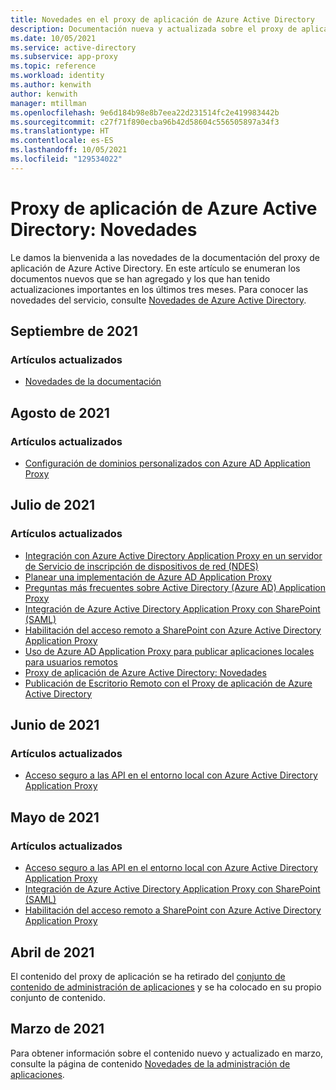 ```yaml
---
title: Novedades en el proxy de aplicación de Azure Active Directory
description: Documentación nueva y actualizada sobre el proxy de aplicación de Azure Active Directory.
ms.date: 10/05/2021
ms.service: active-directory
ms.subservice: app-proxy
ms.topic: reference
ms.workload: identity
ms.author: kenwith
author: kenwith
manager: mtillman
ms.openlocfilehash: 9e6d184b98e8b7eea22d231514fc2e419983442b
ms.sourcegitcommit: c27f71f890ecba96b42d58604c556505897a34f3
ms.translationtype: HT
ms.contentlocale: es-ES
ms.lasthandoff: 10/05/2021
ms.locfileid: "129534022"
---
```

# <a name="azure-active-directory-application-proxy-whats-new"></a>Proxy de aplicación de Azure Active Directory: Novedades

Le damos la bienvenida a las novedades de la documentación del proxy de aplicación de Azure Active Directory. En este artículo se enumeran los documentos nuevos que se han agregado y los que han tenido actualizaciones importantes en los últimos tres meses. Para conocer las novedades del servicio, consulte [Novedades de Azure Active Directory](../fundamentals/whats-new.md).

## <a name="september-2021"></a>Septiembre de 2021

### <a name="updated-articles"></a>Artículos actualizados

- [Novedades de la documentación](whats-new-docs.md)

## <a name="august-2021"></a>Agosto de 2021

### <a name="updated-articles"></a>Artículos actualizados

- [Configuración de dominios personalizados con Azure AD Application Proxy](application-proxy-configure-custom-domain.md)


## <a name="july-2021"></a>Julio de 2021

### <a name="updated-articles"></a>Artículos actualizados

- [Integración con Azure Active Directory Application Proxy en un servidor de Servicio de inscripción de dispositivos de red (NDES)](active-directory-app-proxy-protect-ndes.md)
- [Planear una implementación de Azure AD Application Proxy](application-proxy-deployment-plan.md)
- [Preguntas más frecuentes sobre Active Directory (Azure AD) Application Proxy](application-proxy-faq.yml)
- [Integración de Azure Active Directory Application Proxy con SharePoint (SAML)](application-proxy-integrate-with-sharepoint-server-saml.md)
- [Habilitación del acceso remoto a SharePoint con Azure Active Directory Application Proxy](application-proxy-integrate-with-sharepoint-server.md)
- [Uso de Azure AD Application Proxy para publicar aplicaciones locales para usuarios remotos](what-is-application-proxy.md)
- [Proxy de aplicación de Azure Active Directory: Novedades](whats-new-docs.md)
- [Publicación de Escritorio Remoto con el Proxy de aplicación de Azure Active Directory](application-proxy-integrate-with-remote-desktop-services.md)


## <a name="june-2021"></a>Junio de 2021

### <a name="updated-articles"></a>Artículos actualizados

- [Acceso seguro a las API en el entorno local con Azure Active Directory Application Proxy](application-proxy-secure-api-access.md)

## <a name="may-2021"></a>Mayo de 2021

### <a name="updated-articles"></a>Artículos actualizados

- [Acceso seguro a las API en el entorno local con Azure Active Directory Application Proxy](application-proxy-secure-api-access.md)
- [Integración de Azure Active Directory Application Proxy con SharePoint (SAML)](application-proxy-integrate-with-sharepoint-server-saml.md)
- [Habilitación del acceso remoto a SharePoint con Azure Active Directory Application Proxy](application-proxy-integrate-with-sharepoint-server.md)


## <a name="april-2021"></a>Abril de 2021

El contenido del proxy de aplicación se ha retirado del [conjunto de contenido de administración de aplicaciones](../manage-apps/index.yml) y se ha colocado en su propio conjunto de contenido.

## <a name="march-2021"></a>Marzo de 2021

Para obtener información sobre el contenido nuevo y actualizado en marzo, consulte la página de contenido [Novedades de la administración de aplicaciones](../manage-apps/whats-new-docs.md).